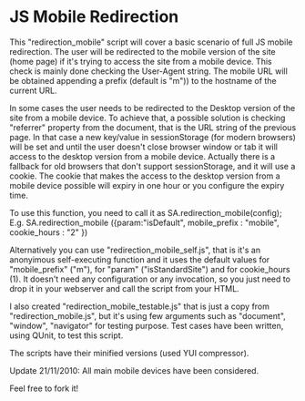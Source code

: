 # JS Mobile Redirection

This "redirection_mobile" script will cover a basic scenario of full JS mobile redirection.
The user will be redirected to the mobile version of the site (home page) if it's trying to access the site from a mobile device. This check is mainly done checking the User-Agent string. The mobile URL will be obtained appending a prefix (default is "m")) to the hostname of the current URL.
	 
In some cases the user needs to be redirected to the Desktop version of the site from a mobile device. To achieve that, a possible solution is checking "referrer" property from the document, that is the URL string of the previous page. In that case a new key/value in sessionStorage (for modern browsers) will be set and until the user doesn't close browser window or tab it will access to the desktop version from a mobile device. Actually there is a fallback for old browsers that don't support sessionStorage, and it will use a cookie. The cookie that makes the access to the desktop version from a mobile device possible will expiry in one hour or you configure the expiry time.

To use this function, you need to call it as SA.redirection_mobile(config);
E.g. SA.redirection_mobile ({param:"isDefault", mobile_prefix : "mobile", cookie_hours : "2" })
     	
Alternatively you can use "redirection_mobile_self.js", that is it's an anonyimous self-executing function and it uses the default values for "mobile_prefix" ("m"),  for "param" ("isStandardSite") and for cookie_hours (1). It doesn't need any configuration or any invocation, so you just need to drop it in your webserver and call the script from your HTML.

I also created "redirection_mobile_testable.js" that is just a copy from "redirection_mobile.js", but it's using few arguments such as "document", "window", "navigator" for testing purpose. Test cases have been written, using QUnit, to test this script.

The scripts have their minified versions (used YUI compressor).

Update 21/11/2010:
All main mobile devices have been considered.

Feel free to fork it!
	
	
	
	 

